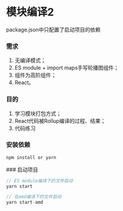 # 模块编译2

package.json中只配置了启动项目的依赖

### 需求
1. 无编译模式；
2. ES module + import maps手写轮播图组件；
3. 组件为高阶组件；
4. React。

### 目的
1. 学习模块打包方式；
2. React代码被Rollup编译的过程、结果；
3. 代码练习

### 安装依赖

```js
npm install or yarn
```



\### 启动项目

```js
// ES module编译下的文件启动
yarn start

// 在amd编译下的文件启动
yarn start-amd
```

